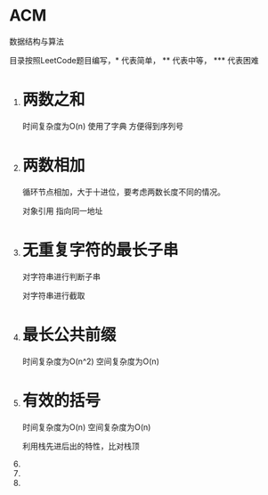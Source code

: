 # ACM
数据结构与算法

目录按照LeetCode题目编写，* 代表简单， ** 代表中等， *** 代表困难



1. # **两数之和**

   时间复杂度为O(n)   使用了字典 方便得到序列号

2. # 两数相加

   循环节点相加，大于十进位，要考虑两数长度不同的情况。

   对象引用 指向同一地址

3. # 无重复字符的最长子串

   对字符串进行判断子串 

   对字符串进行截取

4. # 最长公共前缀 

   时间复杂度为O(n^2)   空间复杂度为O(n)

5. # 有效的括号

   时间复杂度为O(n)   空间复杂度为O(n)

   利用栈先进后出的特性，比对栈顶

6. 

7. 

8. 



